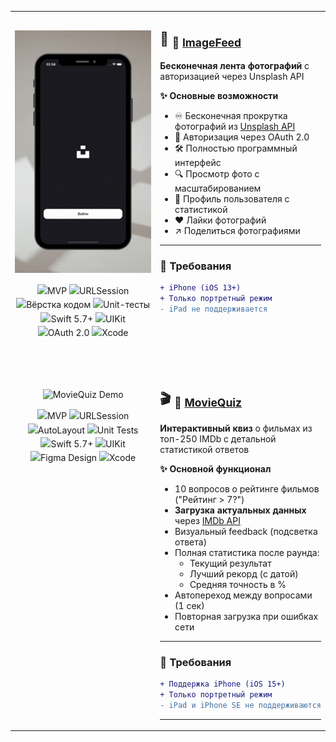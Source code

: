 <table>
  <tr>
    <td width="320" valign="top" style="padding-top: 30px; text-align: center;">
      <img src="https://github.com/Fortovaya/Fortovaya/blob/main/img/mockupImageFeed.gif?raw=true" width="300" alt="ImageFeed Demo"><br>
      <div style="text-align: center; margin: 15px 0; line-height: 1.6;">
        <img src="https://img.shields.io/badge/Архитектура-MVP-blueviolet?style=flat&logoColor=white" height="24" title="MVP">
        <img src="https://img.shields.io/badge/Сеть-URLSession-important?style=flat" height="24" title="URLSession"><br>
        <img src="https://img.shields.io/badge/Code_Layout-34C759?logo=xcode" height="26" title="Вёрстка кодом">
        <img src="https://img.shields.io/badge/Тесты-XCTest-009688?style=flat&logo=testing-library" height="24" title="Unit-тесты"><br>
        <img src="https://img.shields.io/badge/Swift-F05138?style=flat&logo=swift&logoColor=white" height="24" title="Swift 5.7+">
        <img src="https://img.shields.io/badge/UIKit-2396F3?style=flat&logo=apple&logoColor=white" height="24" title="UIKit">
        <img src="https://img.shields.io/badge/OAuth2-000000?logo=oauth" height="24" title="OAuth 2.0">
        <img src="https://img.shields.io/badge/Xcode-147EFB?logo=xcode&logoColor=white" height="24" title="Xcode">
      </div>
    </td>
    <td valign="top">

## 📸 <sub>🔗 <a href="https://github.com/Fortovaya/ImageFeed"> ImageFeed </a> </sub>

**Бесконечная лента фотографий** с авторизацией через Unsplash API

<b>✨ Основные возможности</b>

- ♾️ Бесконечная прокрутка фотографий из [Unsplash API](https://unsplash.com/developers)
- 🔐 Авторизация через OAuth 2.0
- 🛠 Полностью программный интерфейс
- 🔍 Просмотр фото с масштабированием
- 👤 Профиль пользователя с статистикой
- ❤️ Лайки фотографий
- ↗️ Поделиться фотографиями

---

### 📱 Требования

```diff
+ iPhone (iOS 13+)
+ Только портретный режим
- iPad не поддерживается
```
  <tr><td colspan="2" style="padding: 15px 0;"></td></tr>
  <tr>
   <td width="320" valign="top" style="padding-top: 30px; text-align: center;">
      <img src="https://github.com/Fortovaya/Fortovaya/blob/main/img/mockupFive.gif?raw=true" width="300" alt="MovieQuiz Demo"><br>
      <div style="text-align: center; margin: 15px 0; line-height: 1.6;">
        <img src="https://img.shields.io/badge/Architecture-MVP-blueviolet?style=flat&logoColor=white" height="24" title="MVP">
        <img src="https://img.shields.io/badge/Network-URLSession-important?style=flat" height="24" title="URLSession"><br>
        <img src="https://img.shields.io/badge/Layout-AutoLayout-9cf?style=flat" height="24" title="AutoLayout">
        <img src="https://img.shields.io/badge/Testing-XCTest-009688?style=flat&logo=testing-library" height="24" title="Unit Tests"><br>
        <img src="https://img.shields.io/badge/Swift-F05138?style=flat&logo=swift&logoColor=white" height="24" title="Swift 5.7+">
        <img src="https://img.shields.io/badge/UIKit-2396F3?style=flat&logo=apple&logoColor=white" height="24" title="UIKit">
        <img src="https://img.shields.io/badge/Figma-F24E1E?style=flat&logo=figma&logoColor=white" height="24" title="Figma Design">
        <img src="https://img.shields.io/badge/Xcode-147EFB?logo=xcode&logoColor=white" height="24" title="Xcode">
      </div>
    </td>
    <td valign="top">

## 🎬 <sub>🔗 <a href="https://github.com/Fortovaya/MovieQuiz"> MovieQuiz </a> </sub>

**Интерактивный квиз** о фильмах из топ-250 IMDb с детальной статистикой ответов


<b>✨ Основной функционал</b>

- 10 вопросов о рейтинге фильмов ("Рейтинг > 7?")
- **Загрузка актуальных данных** через [IMDb API](https://imdb-api.com/api)
- Визуальный feedback (подсветка ответа)
-  Полная статистика после раунда:
   - Текущий результат
   - Лучший рекорд (с датой)
   - Средняя точность в %
-  Автопереход между вопросами (1 сек)
-  Повторная загрузка при ошибках сети
  
---

### 📱 Требования

```diff
+ Поддержка iPhone (iOS 15+)
+ Только портретный режим
- iPad и iPhone SE не поддерживаются
```
---
